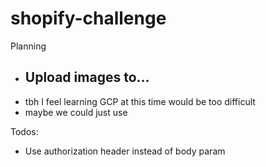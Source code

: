 # shopify-challenge

Planning

- Upload images to…
    - 
- tbh I feel learning GCP at this time would be too difficult
- maybe we could just use 

Todos:

- Use authorization header instead of body param